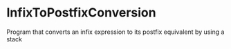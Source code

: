 # InfixToPostfixConversion
Program that converts an infix expression to its postfix equivalent by using a stack
